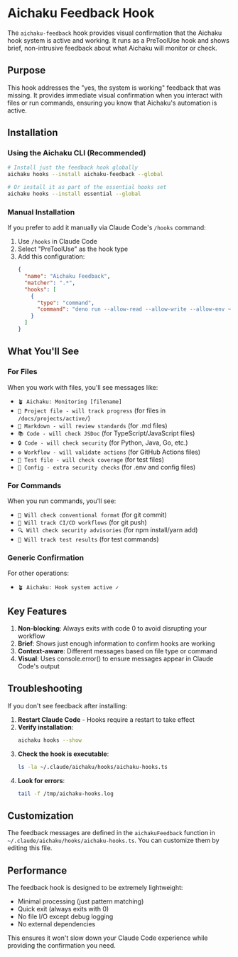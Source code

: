 # Aichaku Feedback Hook

The `aichaku-feedback` hook provides visual confirmation that the Aichaku hook
system is active and working. It runs as a PreToolUse hook and shows brief,
non-intrusive feedback about what Aichaku will monitor or check.

## Purpose

This hook addresses the "yes, the system is working" feedback that was missing.
It provides immediate visual confirmation when you interact with files or run
commands, ensuring you know that Aichaku's automation is active.

## Installation

### Using the Aichaku CLI (Recommended)

```bash
# Install just the feedback hook globally
aichaku hooks --install aichaku-feedback --global

# Or install it as part of the essential hooks set
aichaku hooks --install essential --global
```

### Manual Installation

If you prefer to add it manually via Claude Code's `/hooks` command:

1. Use `/hooks` in Claude Code
2. Select "PreToolUse" as the hook type
3. Add this configuration:
   ```json
   {
     "name": "Aichaku Feedback",
     "matcher": ".*",
     "hooks": [
       {
         "type": "command",
         "command": "deno run --allow-read --allow-write --allow-env ~/.claude/aichaku/hooks/aichaku-hooks.ts aichaku-feedback"
       }
     ]
   }
   ```

## What You'll See

### For Files

When you work with files, you'll see messages like:

- `🪴 Aichaku: Monitoring [filename]`
- `📁 Project file - will track progress` (for files in
  `/docs/projects/active/`)
- `📖 Markdown - will review standards` (for .md files)
- `📚 Code - will check JSDoc` (for TypeScript/JavaScript files)
- `🔒 Code - will check security` (for Python, Java, Go, etc.)
- `⚙️ Workflow - will validate actions` (for GitHub Actions files)
- `🧪 Test file - will check coverage` (for test files)
- `🔐 Config - extra security checks` (for .env and config files)

### For Commands

When you run commands, you'll see:

- `📝 Will check conventional format` (for git commit)
- `🚀 Will track CI/CD workflows` (for git push)
- `🔍 Will check security advisories` (for npm install/yarn add)
- `🧪 Will track test results` (for test commands)

### Generic Confirmation

For other operations:

- `🪴 Aichaku: Hook system active ✓`

## Key Features

1. **Non-blocking**: Always exits with code 0 to avoid disrupting your workflow
2. **Brief**: Shows just enough information to confirm hooks are working
3. **Context-aware**: Different messages based on file type or command
4. **Visual**: Uses console.error() to ensure messages appear in Claude Code's
   output

## Troubleshooting

If you don't see feedback after installing:

1. **Restart Claude Code** - Hooks require a restart to take effect
2. **Verify installation**:
   ```bash
   aichaku hooks --show
   ```
3. **Check the hook is executable**:
   ```bash
   ls -la ~/.claude/aichaku/hooks/aichaku-hooks.ts
   ```
4. **Look for errors**:
   ```bash
   tail -f /tmp/aichaku-hooks.log
   ```

## Customization

The feedback messages are defined in the `aichakuFeedback` function in
`~/.claude/aichaku/hooks/aichaku-hooks.ts`. You can customize them by editing
this file.

## Performance

The feedback hook is designed to be extremely lightweight:

- Minimal processing (just pattern matching)
- Quick exit (always exits with 0)
- No file I/O except debug logging
- No external dependencies

This ensures it won't slow down your Claude Code experience while providing the
confirmation you need.
